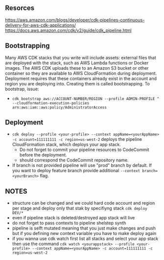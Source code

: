 ## Resorces

https://aws.amazon.com/blogs/developer/cdk-pipelines-continuous-delivery-for-aws-cdk-applications/
https://docs.aws.amazon.com/cdk/v2/guide/cdk_pipeline.html

## Bootstrapping

Many AWS CDK stacks that you write will include assets: external files that are deployed with the stack, such as AWS Lambda functions or Docker images. The AWS CDK uploads these to an Amazon S3 bucket or other container so they are available to AWS CloudFormation during deployment. Deployment requires that these containers already exist in the account and region you are deploying into. Creating them is called bootstrapping. To bootstrap, issue:

- `cdk bootstrap aws://ACCOUNT-NUMBER/REGION --profile ADMIN-PROFILE ^ --cloudformation-execution-policies arn:aws:iam::aws:policy/AdministratorAccess`

## Deployment

- `cdk deploy --profile <your-profile> --context appName=<yourAppName> -c account=111111111 -c region=us-west-2` deploys the pipeline CloudFormation stack, which deploys your app stack.
  - Do not forget to commit your pipeline resources to CodeCommit before the deployment.
  - **<yourAppName>** should correspond the CodeCommit repository name.
- If branch is not provided pipeline will use "prod" branch by default. If you want to deploy feature branch provide additional `--context branch=<yourBranch>` flag.

## NOTES

- structure can be changed and we could hard code account and region per stage and deploy only that stak by specifiyng stack `cdk deploy DEV/*`
- even if pipeline stack is deleted/destroyed app stack will live
- do not forget to pass contexts to pipeline shelstep synth
- pipeline is selft mutated meaning that you just make changes and push but if you defining new context variable you have to make deploy again
- if you wanna use cdk watch first list all stacks and select your app stack then use the command `cdk watch <yourappstack> --profile <your-profile> --context appName=<yourAppName> -c account=111111111 -c region=us-west-2`
